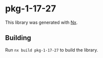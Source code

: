 # pkg-1-17-27

This library was generated with [Nx](https://nx.dev).

## Building

Run `nx build pkg-1-17-27` to build the library.
